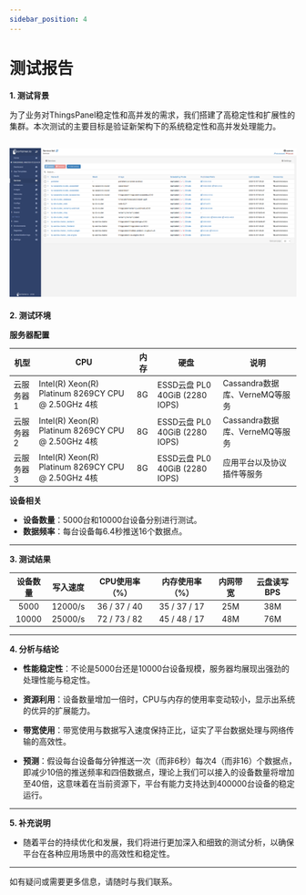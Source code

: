 ```yaml
---
sidebar_position: 4
---
```


# 测试报告

**1. 测试背景**

为了业务对ThingsPanel稳定性和高并发的需求，我们搭建了高稳定性和扩展性的集群。本次测试的主要目标是验证新架构下的系统稳定性和高并发处理能力。

![](./../img/DockerSwarm.png)
---

**2. 测试环境**

**服务器配置**

|机型|CPU|内存|硬盘|说明|
|-|-|-|-|-|
|云服务器1|Intel(R) Xeon(R) Platinum 8269CY CPU @ 2.50GHz 4核|8G|ESSD云盘 PL0 40GiB (2280 IOPS)|Cassandra数据库、VerneMQ等服务|
|云服务器2|Intel(R) Xeon(R) Platinum 8269CY CPU @ 2.50GHz 4核|8G|ESSD云盘 PL0 40GiB (2280 IOPS)|Cassandra数据库、VerneMQ等服务|
|云服务器3|Intel(R) Xeon(R) Platinum 8269CY CPU @ 2.50GHz 4核|8G|ESSD云盘 PL0 40GiB (2280 IOPS)|应用平台以及协议插件等服务|

**设备相关**
- **设备数量**：5000台和10000台设备分别进行测试。
- **数据频率**：每台设备每6.4秒推送16个数据点。

---

**3. 测试结果**

| 设备数量 | 写入速度  | CPU使用率（%） | 内存使用率（%） | 内网带宽 |云盘读写BPS|
|:-------:|:---------:|:--------------:|:--------------:|:-------:|:-------:|
| 5000    | 12000/s   | 36 / 37 / 40   | 35 / 37 / 17   | 25M     |38M|
| 10000    | 25000/s   | 72 / 73 / 82   | 45 / 48 / 17   |48M     |76M|

---

**4. 分析与结论**

- **性能稳定性**：不论是5000台还是10000台设备规模，服务器均展现出强劲的处理性能与稳定性。
  
- **资源利用**：设备数量增加一倍时，CPU与内存的使用率变动较小，显示出系统的优异的扩展能力。

- **带宽使用**：带宽使用与数据写入速度保持正比，证实了平台数据处理与网络传输的高效性。

- **预测**：假设每台设备每分钟推送一次（而非6秒）每次4（而非16）个数据点，即减少10倍的推送频率和四倍数据点，理论上我们可以接入的设备数量将增加至40倍，这意味着在当前资源下，平台有能力支持达到400000台设备的稳定运行。


---

**5. 补充说明**

- 随着平台的持续优化和发展，我们将进行更加深入和细致的测试分析，以确保平台在各种应用场景中的高效性和稳定性。

---


如有疑问或需要更多信息，请随时与我们联系。
